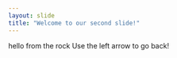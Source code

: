 ```yaml
---
layout: slide
title: "Welcome to our second slide!"
---
```

hello from the rock
Use the left arrow to go back!